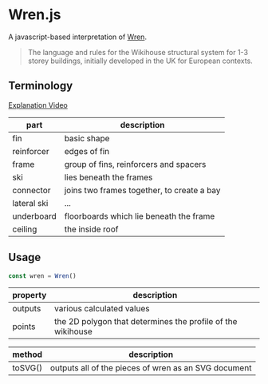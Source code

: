 # Wren.js

A javascript-based interpretation of [Wren](https://github.com/wikihouseproject/wren).

> The language and rules for the Wikihouse structural system for 1-3 storey buildings, initially developed in the UK for European contexts.

## Terminology

[Explanation Video](https://twitter.com/ayudaeficiencia/status/848922738077118465)

part | description
-----|------------
fin | basic shape
reinforcer | edges of fin
frame | group of fins, reinforcers and spacers
ski | lies beneath the frames
connector | joins two frames together, to create a bay
lateral ski | ...
underboard | floorboards which lie beneath the frame
ceiling | the inside roof

## Usage

```javascript
const wren = Wren()
```

property | description
---------|------------
outputs | various calculated values
points | the 2D polygon that determines the profile of the wikihouse


method | description
-------|------------
toSVG() | outputs all of the pieces of wren as an SVG document


